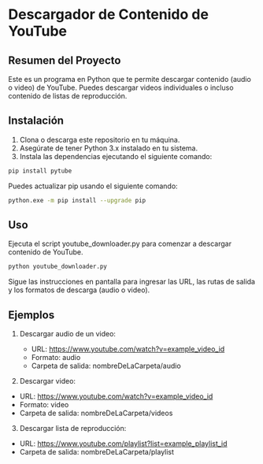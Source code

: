 # Descargador de Contenido de YouTube

<!-- ![YouTube Downloader](https://example.com/your_image.png) -->

## Resumen del Proyecto

Este es un programa en Python que te permite descargar contenido (audio o video) de YouTube. Puedes descargar videos individuales o incluso contenido de listas de reproducción.

## Instalación

1. Clona o descarga este repositorio en tu máquina.
2. Asegúrate de tener Python 3.x instalado en tu sistema.
3. Instala las dependencias ejecutando el siguiente comando:

```bash
pip install pytube
```

Puedes actualizar pip usando el siguiente comando:

```bash
python.exe -m pip install --upgrade pip
```
## Uso

Ejecuta el script youtube_downloader.py para comenzar a descargar contenido de YouTube.

```bash
python youtube_downloader.py
```
Sigue las instrucciones en pantalla para ingresar las URL, las rutas de salida y los formatos de descarga (audio o video).

## Ejemplos

1. Descargar audio de un video:
    - URL: https://www.youtube.com/watch?v=example_video_id
    - Formato: audio
    - Carpeta de salida: nombreDeLaCarpeta/audio

2. Descargar video:
- URL: https://www.youtube.com/watch?v=example_video_id
- Formato: video
- Carpeta de salida: nombreDeLaCarpeta/videos

3. Descargar lista de reproducción:

- URL: https://www.youtube.com/playlist?list=example_playlist_id
- Carpeta de salida: nombreDeLaCarpeta/playlist
